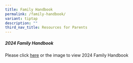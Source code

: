 ```yaml
---
title: Family Handbook
permalink: /family-handbook/
variant: tiptap
description: ""
third_nav_title: Resources for Parents
---
```

<h5>2024 Family Handbook</h5>
<p>Please click <a href="/files/MK/2023/mk%20family%20handbook%202023%20final.pdf" rel="noopener noreferrer nofollow" target="_blank">here</a> or
the image to view 2024 Family Handbook</p>
<p></p>
